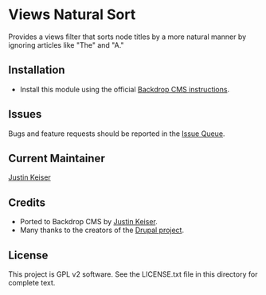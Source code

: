 # Views Natural Sort

Provides a views filter that sorts node titles by a more natural manner by ignoring articles like "The" and "A."

## Installation

- Install this module using the official
  [Backdrop CMS instructions](https://backdropcms.org/user-guide/modules).

## Issues

Bugs and feature requests should be reported in the
[Issue Queue](https://github.com/backdrop-contrib/views_natural_sort/issues).

## Current Maintainer

[Justin Keiser](https://github.com/keiserjb)

## Credits

- Ported to Backdrop CMS by [Justin Keiser](https://github.com/keiserjb).
- Many thanks to the creators of the [Drupal project](https://www.drupal.org/project/views_natural_sort).

## License

This project is GPL v2 software. See the LICENSE.txt file in this directory for complete text.
